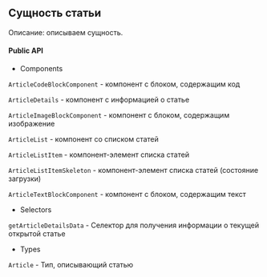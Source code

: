 ## Сущность статьи

Описание: описываем сущность.

#### Public API

- Components

`ArticleCodeBlockComponent` - компонент с блоком, содержащим код

`ArticleDetails` - компонент с информацией о статье

`ArticleImageBlockComponent` - компонент с блоком, содержащим изображение

`ArticleList` - компонент со списком статей

`ArticleListItem` - компонент-элемент списка статей

`ArticleListItemSkeleton` - компонент-элемент списка статей (состояние загрузки)

`ArticleTextBlockComponent` - компонент с блоком, содержащим текст

- Selectors

`getArticleDetailsData` - Селектор для получения информации о текущей открытой статье

- Types

`Article` - Тип, описывающий статью
